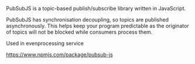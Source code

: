 PubSubJS is a topic-based publish/subscribe library written in JavaScript.

PubSubJS has synchronisation decoupling, so topics are published asynchronously. This helps keep your program predictable as the originator of topics will not be blocked while consumers process them.

Used in evenprocessing service 

https://www.npmjs.com/package/pubsub-js
